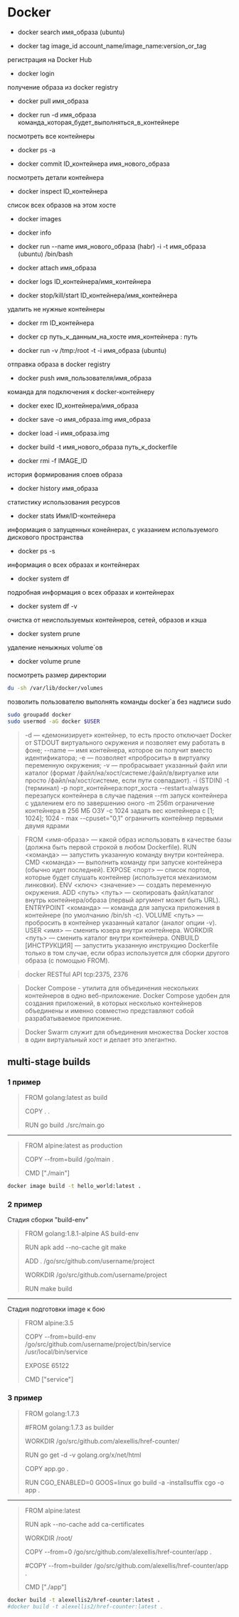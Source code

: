 # Docker

- docker search имя_образа (ubuntu)

- docker tag image_id account_name/image_name:version_or_tag

регистрация на Docker Hub

- docker login

получение образа из docker registry

- docker pull имя_образа

- docker run -d имя_образа команда_которая_будет_выполняться_в_контейнере

посмотреть все контейнеры

- docker ps -a

- docker commit ID_контейнера имя_нового_образа

посмотреть детали контейнера

- docker inspect ID_контейнера

список всех образов на этом хосте

- docker images

- docker info

- docker run --name имя_нового_образа (habr) -i -t имя_образа (ubuntu)  /bin/bash

- docker attach имя_образа

- docker logs ID_контейнера/имя_контейнера

- docker stop/kill/start ID_контейнера/имя_контейнера

удалить не нужные контейнеры

- docker rm ID_контейнера

- docker cp путь_к_данным_на_хосте имя_контейнера : путь

- docker run -v /tmp:/root -t -i имя_образа (ubuntu)

отправка образа в docker registry

- docker push имя_пользователя/имя_образа

команда для подключения к docker-контейнеру

- docker exec ID_контейнера/имя_образа

- docker save -o имя_образа.img имя_образа

- docker load -i имя_образа.img

- docker build -t имя_нового_образа путь_к_dockerfile

- docker rmi -f IMAGE_ID

история формирования слоев образа

- docker history имя_образа

статистику использования ресурсов

- docker stats Имя/ID-контейнера

информация о запущенных конейнерах, с указанием используемого дискового пространства

- docker ps -s

информация о всех образах и контейнерах

- docker system df

подробная информация о всех образах и контейнерах

- docker system df -v

очистка от неиспользуемых контейнеров, сетей, образов и кэша

- docker system prune

удаление неныжных volume`ов

- docker volume prune

посмотреть размер директории

```bash
du -sh /var/lib/docker/volumes
```

позволить пользователю выполнять команды docker`а без надписи sudo

```bash
sudo groupadd docker
sudo usermod -aG docker $USER
```

> -d — «демонизирует» контейнер, то есть просто отключает Docker от STDOUT виртуального окружения и позволяет ему работать в фоне;
--name — имя контейнера, которое он получит вместо идентификатора;
-e — позволяет «пробросить» в виртуалку переменную окружения;
-v — пробрасывает указанный файл или каталог (формат /файл/на/хост/системе:/файл/в/виртуалке или просто /файл/на/хост/системе, если пути совпадают).
-i (STDIN) 
-t (терминал)
-p порт_контейнера:порт_хоста  --restart=always перезапуск контейнера в случае падения
--rm запуск контейнера с удалением его по завершению оного
-m 256m ограничение контейнера в 256 МБ ОЗУ
-с 1024 задать вес контейнера с [1; 1024]; 1024 - max
--cpuset="0,1" ограничить контейнер первыми двумя ядрами

> FROM <имя-образа> — какой образ использовать в качестве базы (должна быть первой строкой в любом Dockerfile).
RUN <команда> — запустить указанную команду внутри контейнера.
CMD <команда> — выполнить команду при запуске контейнера (обычно идет последней).
EXPOSE <порт> — список портов, которые будет слушать контейнер (используется механизмом линковки).
ENV <ключ> <значение> — создать переменную окружения.
ADD <путь> <путь> — скопировать файл/каталог внутрь контейнера/образа (первый аргумент может быть URL).
ENTRYPOINT <команда> — команда для запуска приложения в контейнере (по умолчанию /bin/sh -c).
VOLUME <путь> — пробросить в контейнер указанный каталог (аналог опции -v).
USER <имя> — сменить юзера внутри контейнера.
WORKDIR <путь> — сменить каталог внутри контейнера.
ONBUILD [ИНСТРУКЦИЯ] — запустить указанную инструкцию Dockerfile только в том случае, если образ используется для сборки другого образа (с помощью FROM).

> docker RESTful API tcp:2375, 2376

> Docker Compose - утилита для объединения нескольких контейнеров в одно веб-приложение. Docker Compose удобен для создания приложений, в которых несколько контейнеров объединены и именно совместно представляют собой разрабатываемое приложение.

> Docker Swarm служит для объединения множества Docker хостов в один виртуальный хост и делает это элегантно.

## multi-stage builds

### 1 пример

> FROM golang:latest as build
>
> COPY . .
>
> RUN go build ./src/main.go

---

> FROM alpine:latest as production
>
> COPY --from=build /go/main .
>
> CMD ["./main"]

```bash
docker image build -t hello_world:latest .
```

### 2 пример

Стадия сборки "build-env"

> FROM golang:1.8.1-alpine AS build-env
>
> RUN apk add --no-cache git make
>
> ADD . /go/src/github.com/username/project
>
> WORKDIR /go/src/github.com/username/project
>
> RUN make build

---

Стадия подготовки image к бою

> FROM alpine:3.5
>
> COPY --from=build-env /go/src/github.com/username/project/bin/service /usr/local/bin/service
>
> EXPOSE 65122
>
> CMD ["service"]

### 3 пример

> FROM golang:1.7.3
>
> #FROM golang:1.7.3 as builder
>
> WORKDIR /go/src/github.com/alexellis/href-counter/
>
> RUN go get -d -v golang.org/x/net/html  
>
> COPY app.go .
>
> RUN CGO_ENABLED=0 GOOS=linux go build -a -installsuffix cgo -o app .

---

> FROM alpine:latest  
>
> RUN apk --no-cache add ca-certificates
>
> WORKDIR /root/
>
> COPY --from=0 /go/src/github.com/alexellis/href-counter/app .
>
> #COPY --from=builder /go/src/github.com/alexellis/href-counter/app .
>
> CMD ["./app"]

```bash
docker build -t alexellis2/href-counter:latest .
#docker build -t alexellis2/href-counter:latest .
```
